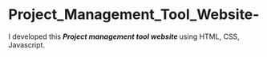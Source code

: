 # Project_Management_Tool_Website-
I developed this <i><b> Project management tool website </b></i> using HTML, CSS, Javascript. 

